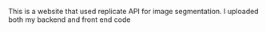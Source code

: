 This is a website that used replicate API for image segmentation. I uploaded both my backend and front end code
